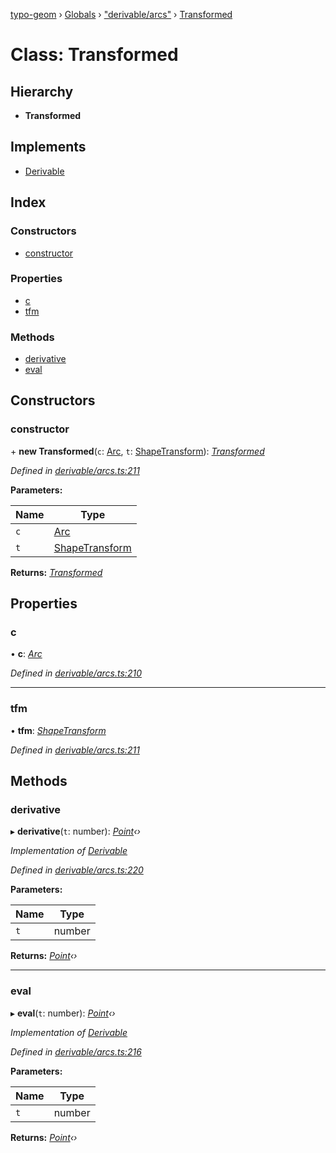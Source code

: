 [typo-geom](../README.md) › [Globals](../globals.md) › ["derivable/arcs"](../modules/_derivable_arcs_.md) › [Transformed](_derivable_arcs_.transformed.md)

# Class: Transformed

## Hierarchy

* **Transformed**

## Implements

* [Derivable](../interfaces/_derivable_interface_.derivable.md)

## Index

### Constructors

* [constructor](_derivable_arcs_.transformed.md#constructor)

### Properties

* [c](_derivable_arcs_.transformed.md#c)
* [tfm](_derivable_arcs_.transformed.md#tfm)

### Methods

* [derivative](_derivable_arcs_.transformed.md#derivative)
* [eval](_derivable_arcs_.transformed.md#eval)

## Constructors

###  constructor

\+ **new Transformed**(`c`: [Arc](../modules/_derivable_interface_.md#arc), `t`: [ShapeTransform](../interfaces/_derivable_interface_.shapetransform.md)): *[Transformed](_derivable_arcs_.transformed.md)*

*Defined in [derivable/arcs.ts:211](https://github.com/be5invis/typo-geom/blob/9ebaae4/src/derivable/arcs.ts#L211)*

**Parameters:**

Name | Type |
------ | ------ |
`c` | [Arc](../modules/_derivable_interface_.md#arc) |
`t` | [ShapeTransform](../interfaces/_derivable_interface_.shapetransform.md) |

**Returns:** *[Transformed](_derivable_arcs_.transformed.md)*

## Properties

###  c

• **c**: *[Arc](../modules/_derivable_interface_.md#arc)*

*Defined in [derivable/arcs.ts:210](https://github.com/be5invis/typo-geom/blob/9ebaae4/src/derivable/arcs.ts#L210)*

___

###  tfm

• **tfm**: *[ShapeTransform](../interfaces/_derivable_interface_.shapetransform.md)*

*Defined in [derivable/arcs.ts:211](https://github.com/be5invis/typo-geom/blob/9ebaae4/src/derivable/arcs.ts#L211)*

## Methods

###  derivative

▸ **derivative**(`t`: number): *[Point](_point_point_.point.md)‹›*

*Implementation of [Derivable](../interfaces/_derivable_interface_.derivable.md)*

*Defined in [derivable/arcs.ts:220](https://github.com/be5invis/typo-geom/blob/9ebaae4/src/derivable/arcs.ts#L220)*

**Parameters:**

Name | Type |
------ | ------ |
`t` | number |

**Returns:** *[Point](_point_point_.point.md)‹›*

___

###  eval

▸ **eval**(`t`: number): *[Point](_point_point_.point.md)‹›*

*Implementation of [Derivable](../interfaces/_derivable_interface_.derivable.md)*

*Defined in [derivable/arcs.ts:216](https://github.com/be5invis/typo-geom/blob/9ebaae4/src/derivable/arcs.ts#L216)*

**Parameters:**

Name | Type |
------ | ------ |
`t` | number |

**Returns:** *[Point](_point_point_.point.md)‹›*
